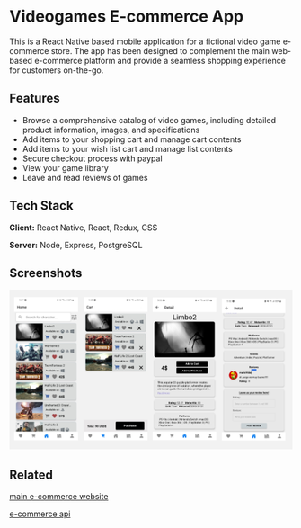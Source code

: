 
# Videogames E-commerce App

This is a React Native based mobile application for a fictional video game e-commerce store. The app has been designed to complement the main web-based e-commerce platform and provide a seamless shopping experience for customers on-the-go.


## Features

- Browse a comprehensive catalog of video games, including detailed product information, images, and specifications
- Add items to your shopping cart and manage cart contents
- Add items to your wish list cart and manage list contents
- Secure checkout process with paypal
- View your game library
- Leave and read reviews of games


## Tech Stack

**Client:** React Native, React, Redux, CSS

**Server:** Node, Express, PostgreSQL
## Screenshots

![App Screenshot](https://raw.githubusercontent.com/genti91/e-commerce_APP/main/assets/app-img.jpg)


## Related
[main e-commerce website](https://github.com/mrchurches/e-commerce_client)

[e-commerce api](https://github.com/Mjosuex85/e-commerce_API)

